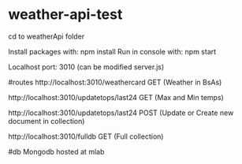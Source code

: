 # weather-api-test

cd to weatherApi folder

Install packages with: npm install
Run in console with: npm start

Localhost port: 3010 (can be modified server.js)

#routes
http://localhost:3010/weathercard GET (Weather in BsAs)

http://localhost:3010/updatetops/last24 GET (Max and Min temps)

http://localhost:3010/updatetops/last24 POST (Update or Create new document in collection)

http://localhost:3010/fulldb GET (Full collection)

#db
Mongodb hosted at mlab

